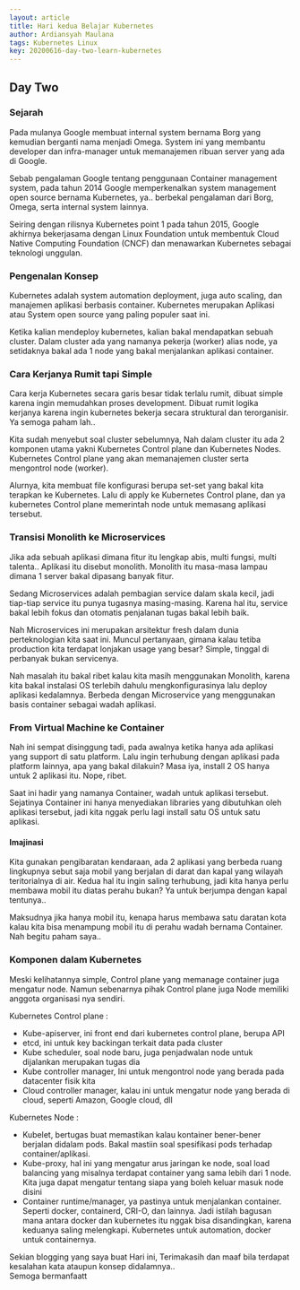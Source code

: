 ```yaml
---
layout: article
title: Hari kedua Belajar Kubernetes
author: Ardiansyah Maulana
tags: Kubernetes Linux
key: 20200616-day-two-learn-kubernetes
---
```

## Day Two

### Sejarah

Pada mulanya Google membuat internal system bernama Borg yang kemudian berganti nama menjadi Omega. System ini yang membantu developer dan infra-manager untuk memanajemen ribuan server yang ada di Google.

Sebab pengalaman Google tentang penggunaan Container management system, pada tahun 2014 Google memperkenalkan system management open source bernama Kubernetes, ya.. berbekal pengalaman dari Borg, Omega, serta internal system lainnya.

Seiring dengan rilisnya Kubernetes point 1 pada tahun 2015, Google akhirnya bekerjasama dengan Linux Foundation untuk membentuk Cloud Native Computing Foundation (CNCF) dan menawarkan Kubernetes sebagai teknologi unggulan.

### Pengenalan Konsep

Kubernetes adalah system automation deployment, juga auto scaling, dan manajemen aplikasi berbasis container. Kubernetes merupakan Aplikasi atau System open source yang paling populer saat ini. 

Ketika kalian mendeploy kubernetes, kalian bakal mendapatkan sebuah cluster. Dalam cluster ada yang namanya pekerja (worker) alias node, ya setidaknya bakal ada 1 node yang bakal menjalankan aplikasi container.

### Cara Kerjanya Rumit tapi Simple

Cara kerja Kubernetes secara garis besar tidak terlalu rumit, dibuat simple karena ingin memudahkan proses development. Dibuat rumit logika kerjanya karena ingin kubernetes bekerja secara struktural dan terorganisir. Ya semoga paham lah..

Kita sudah menyebut soal cluster sebelumnya, Nah dalam cluster itu ada 2 komponen utama yakni Kubernetes Control plane dan Kubernetes Nodes. Kubernetes Control plane yang akan memanajemen cluster serta mengontrol node (worker).

Alurnya, kita membuat file konfigurasi berupa set-set yang bakal kita terapkan ke Kubernetes. Lalu di apply ke Kubernetes Control plane, dan ya kubernetes Control plane memerintah node untuk memasang aplikasi tersebut.

### Transisi Monolith ke Microservices

Jika ada sebuah aplikasi dimana fitur itu lengkap abis, multi fungsi, multi talenta.. Aplikasi itu disebut monolith. Monolith itu masa-masa lampau dimana 1 server bakal dipasang banyak fitur.

Sedang Microservices adalah pembagian service dalam skala kecil, jadi tiap-tiap service itu punya tugasnya masing-masing. Karena hal itu, service bakal lebih fokus dan otomatis penjalanan tugas bakal lebih baik.

Nah Microservices ini merupakan arsitektur fresh dalam dunia perteknologian kita saat ini. Muncul pertanyaan, gimana kalau tetiba production kita terdapat lonjakan usage yang besar? Simple, tinggal di perbanyak bukan servicenya.

Nah masalah itu bakal ribet kalau kita masih menggunakan Monolith, karena kita bakal instalasi OS terlebih dahulu mengkonfigurasinya lalu deploy aplikasi kedalamnya. Berbeda dengan Microservice yang menggunakan basis container sebagai wadah aplikasi.

### From Virtual Machine ke Container

Nah ini sempat disinggung tadi, pada awalnya ketika hanya ada aplikasi yang support di satu platform. Lalu ingin terhubung dengan aplikasi pada platform lainnya, apa yang bakal dilakuin? Masa iya, install 2 OS hanya untuk 2 aplikasi itu. Nope, ribet.

Saat ini hadir yang namanya Container, wadah untuk aplikasi tersebut. Sejatinya Container ini hanya menyediakan libraries yang dibutuhkan oleh aplikasi tersebut, jadi kita nggak perlu lagi install satu OS untuk satu aplikasi.

#### Imajinasi

Kita gunakan pengibaratan kendaraan, ada 2 aplikasi yang berbeda ruang lingkupnya sebut saja mobil yang berjalan di darat dan kapal yang wilayah teritorialnya di air. Kedua hal itu ingin saling terhubung, jadi kita hanya perlu membawa mobil itu diatas perahu bukan? Ya untuk berjumpa dengan kapal tentunya..

Maksudnya jika hanya mobil itu, kenapa harus membawa satu daratan kota kalau kita bisa menampung mobil itu di perahu wadah bernama Container. Nah begitu paham saya..

### Komponen dalam Kubernetes

Meski kelihatannya simple, Control plane yang memanage container juga mengatur node. Namun sebenarnya pihak Control plane juga Node memiliki anggota organisasi nya sendiri.

Kubernetes Control plane :

- Kube-apiserver, ini front end dari kubernetes control plane, berupa API
- etcd, ini untuk key backingan terkait data pada cluster
- Kube scheduler, soal node baru, juga penjadwalan node untuk dijalankan merupakan tugas dia
- Kube controller manager, Ini untuk mengontrol node yang berada pada datacenter fisik kita
- Cloud controller manager, kalau ini untuk mengatur node yang berada di cloud, seperti Amazon, Google cloud, dll

Kubernetes Node :

- Kubelet, bertugas buat memastikan kalau kontainer bener-bener berjalan didalam pods. Bakal mastiin soal spesifikasi pods terhadap container/aplikasi.
- Kube-proxy, hal ini yang mengatur arus jaringan ke node, soal load balancing yang misalnya terdapat container yang sama lebih dari 1 node. Kita juga dapat mengatur tentang siapa yang boleh keluar masuk  node disini
- Container runtime/manager, ya pastinya untuk menjalankan container. Seperti docker, containerd, CRI-O, dan lainnya. Jadi istilah bagusan mana antara docker dan kubernetes itu nggak bisa disandingkan, karena keduanya saling melengkapi. Kubernetes untuk automation, docker untuk containernya.

Sekian blogging yang saya buat Hari ini, Terimakasih dan maaf bila terdapat kesalahan kata ataupun konsep didalamnya..  
Semoga bermanfaatt
